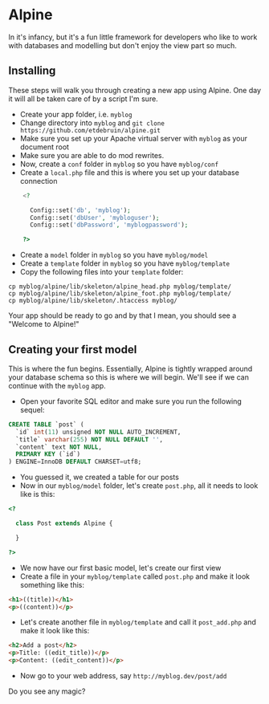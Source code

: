 # Alpine

In it's infancy, but it's a fun little framework for developers who like to work with databases and modelling but don't enjoy the view part so much.

## Installing

These steps will walk you through creating a new app using Alpine.  One day it will all be taken care of by a script I'm sure.

* Create your app folder, i.e. `myblog`
* Change directory into `myblog` and `git clone https://github.com/etdebruin/alpine.git`
* Make sure you set up your Apache virtual server with `myblog` as your document root
* Make sure you are able to do mod rewrites.
* Now, create a `conf` folder in `myblog` so you have `myblog/conf`
* Create a `local.php` file and this is where you set up your database connection

```php
    <?

      Config::set('db', 'myblog');
      Config::set('dbUser', 'mybloguser');
      Config::set('dbPassword', 'myblogpassword');

    ?>
```

* Create a `model` folder in `myblog` so you have `myblog/model`
* Create a `template` folder in `myblog` so you have `myblog/template`
* Copy the following files into your `template` folder:

```
cp myblog/alpine/lib/skeleton/alpine_head.php myblog/template/
cp myblog/alpine/lib/skeleton/alpine_foot.php myblog/template/
cp myblog/alpine/lib/skeleton/.htaccess myblog/
```

Your app should be ready to go and by that I mean, you should see a "Welcome to Alpine!"

## Creating your first model

This is where the fun begins.  Essentially, Alpine is tightly wrapped around your database schema so this is where we will begin.  We'll see if we can continue with the `myblog` app.

* Open your favorite SQL editor and make sure you run the following sequel:

```sql
CREATE TABLE `post` (
  `id` int(11) unsigned NOT NULL AUTO_INCREMENT,
  `title` varchar(255) NOT NULL DEFAULT '',
  `content` text NOT NULL,
  PRIMARY KEY (`id`)
) ENGINE=InnoDB DEFAULT CHARSET=utf8;
```

* You guessed it, we created a table for our posts
* Now in our `myblog/model` folder, let's create `post.php`, all it needs to look like is this:

```php
<?

  class Post extends Alpine {

  }

?>
```

* We now have our first basic model, let's create our first view
* Create a file in your `myblog/template` called `post.php` and make it look something like this:

```html
<h1>((title))</h1>
<p>((content))</p>
```
* Let's create another file in `myblog/template` and call it `post_add.php` and make it look like this:

```html
<h2>Add a post</h2>
<p>Title: ((edit_title))</p>
<p>Content: ((edit_content))</p>
```

* Now go to your web address, say `http://myblog.dev/post/add`

Do you see any magic?
